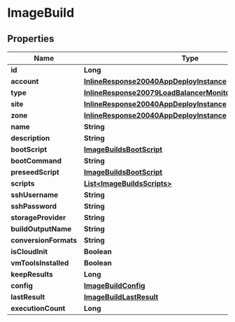 

# ImageBuild

## Properties

Name | Type | Description | Notes
------------ | ------------- | ------------- | -------------
**id** | **Long** |  |  [optional]
**account** | [**InlineResponse20040AppDeployInstance**](InlineResponse20040AppDeployInstance.md) |  |  [optional]
**type** | [**InlineResponse20079LoadBalancerMonitorLoadBalancerType**](InlineResponse20079LoadBalancerMonitorLoadBalancerType.md) |  |  [optional]
**site** | [**InlineResponse20040AppDeployInstance**](InlineResponse20040AppDeployInstance.md) |  |  [optional]
**zone** | [**InlineResponse20040AppDeployInstance**](InlineResponse20040AppDeployInstance.md) |  |  [optional]
**name** | **String** |  |  [optional]
**description** | **String** |  |  [optional]
**bootScript** | [**ImageBuildsBootScript**](ImageBuildsBootScript.md) |  |  [optional]
**bootCommand** | **String** |  |  [optional]
**preseedScript** | [**ImageBuildsBootScript**](ImageBuildsBootScript.md) |  |  [optional]
**scripts** | [**List&lt;ImageBuildsScripts&gt;**](ImageBuildsScripts.md) |  |  [optional]
**sshUsername** | **String** |  |  [optional]
**sshPassword** | **String** |  |  [optional]
**storageProvider** | **String** |  |  [optional]
**buildOutputName** | **String** |  |  [optional]
**conversionFormats** | **String** |  |  [optional]
**isCloudInit** | **Boolean** |  |  [optional]
**vmToolsInstalled** | **Boolean** |  |  [optional]
**keepResults** | **Long** |  |  [optional]
**config** | [**ImageBuildConfig**](ImageBuildConfig.md) |  |  [optional]
**lastResult** | [**ImageBuildLastResult**](ImageBuildLastResult.md) |  |  [optional]
**executionCount** | **Long** |  |  [optional]



